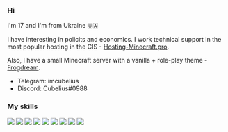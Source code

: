 ### Hi

I'm 17 and I'm from Ukraine 🇺🇦

I have interesting in policits and economics. I work technical support in the most popular hosting in the CIS - [Hosting-Minecraft.pro](https://hosting-minecraft.pro).

Also, I have a small Minecraft server with a vanilla + role-play theme - [Frogdream](https://frogdream.xyz).

+ Telegram: imcubelius
+ Discord: Cubelius#0988

### My skills
![](https://i.imgur.com/H3QXuYz.png) ![](https://i.imgur.com/cmmpPUO.png) ![](https://i.imgur.com/JYctotP.png) ![](https://i.imgur.com/czGi8fn.png) ![](https://i.imgur.com/Fw2V9jU.png) ![](https://i.imgur.com/ogEGHs2.png) ![](https://i.imgur.com/TRLexdr.png) ![](https://i.imgur.com/eolNU2Z.png) ![](https://i.imgur.com/F86vMvv.png)
